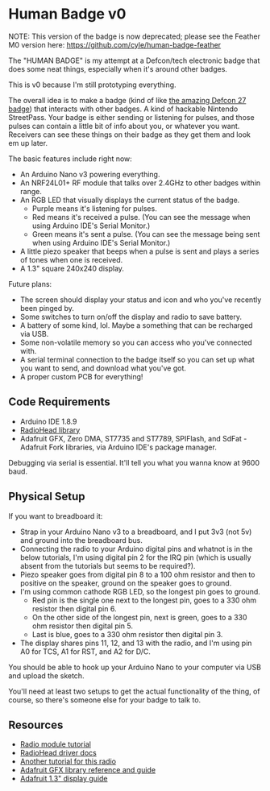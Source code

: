 # Human Badge v0

NOTE: This version of the badge is now deprecated; please see the Feather M0 version here: https://github.com/cyle/human-badge-feather

The "HUMAN BADGE" is my attempt at a Defcon/tech electronic badge that does some neat things, especially when it's around other badges.

This is v0 because I'm still prototyping everything.

The overall idea is to make a badge (kind of like [the amazing Defcon 27 badge](http://www.grandideastudio.com/defcon-27-badge/)) that interacts with other badges. A kind of hackable Nintendo StreetPass. Your badge is either sending or listening for pulses, and those pulses can contain a little bit of info about you, or whatever you want. Receivers can see these things on their badge as they get them and look em up later.

The basic features include right now:

- An Arduino Nano v3 powering everything.
- An NRF24L01+ RF module that talks over 2.4GHz to other badges within range.
- An RGB LED that visually displays the current status of the badge.
  - Purple means it's listening for pulses.
  - Red means it's received a pulse. (You can see the message when using Arduino IDE's Serial Monitor.)
  - Green means it's sent a pulse. (You can see the message being sent when using Arduino IDE's Serial Monitor.)
- A little piezo speaker that beeps when a pulse is sent and plays a series of tones when one is received.
- A 1.3" square 240x240 display.

Future plans:

- The screen should display your status and icon and who you've recently been pinged by.
- Some switches to turn on/off the display and radio to save battery.
- A battery of some kind, lol. Maybe a something that can be recharged via USB.
- Some non-volatile memory so you can access who you've connected with.
- A serial terminal connection to the badge itself so you can set up what you want to send, and download what you've got.
- A proper custom PCB for everything!

## Code Requirements

- Arduino IDE 1.8.9
- [RadioHead library](http://www.airspayce.com/mikem/arduino/RadioHead/)
- Adafruit GFX, Zero DMA, ST7735 and ST7789, SPIFlash, and SdFat - Adafruit Fork libraries, via Arduino IDE's package manager.

Debugging via serial is essential. It'll tell you what you wanna know at 9600 baud.

## Physical Setup

If you want to breadboard it:

- Strap in your Arduino Nano v3 to a breadboard, and I put 3v3 (not 5v) and ground into the breadboard bus.
- Connecting the radio to your Arduino digital pins and whatnot is in the below tutorials, I'm using digital pin 2 for the IRQ pin (which is usually absent from the tutorials but seems to be required?).
- Piezo speaker goes from digital pin 8 to a 100 ohm resistor and then to positive on the speaker, ground on the speaker goes to ground.
- I'm using common cathode RGB LED, so the longest pin goes to ground.
  - Red pin is the single one next to the longest pin, goes to a 330 ohm resistor then digital pin 6.
  - On the other side of the longest pin, next is green, goes to a 330 ohm resistor then digital pin 5.
  - Last is blue, goes to a 330 ohm resistor then digital pin 3.
- The display shares pins 11, 12, and 13 with the radio, and I'm using pin A0 for TCS, A1 for RST, and A2 for D/C.

You should be able to hook up your Arduino Nano to your computer via USB and upload the sketch.

You'll need at least two setups to get the actual functionality of the thing, of course, so there's someone else for your badge to talk to.

## Resources

- [Radio module tutorial](https://www.deviceplus.com/how-tos/arduino-guide/nrf24l01-rf-module-tutorial/)
- [RadioHead driver docs](http://www.airspayce.com/mikem/arduino/RadioHead/classRH__RF24.html)
- [Another tutorial for this radio](https://www.instructables.com/id/Wireless-Remote-Using-24-Ghz-NRF24L01-Simple-Tutor/)
- [Adafruit GFX library reference and guide](https://learn.adafruit.com/adafruit-gfx-graphics-library)
- [Adafruit 1.3" display guide](https://learn.adafruit.com/adafruit-1-3-and-1-54-240-x-240-wide-angle-tft-lcd-displays)
